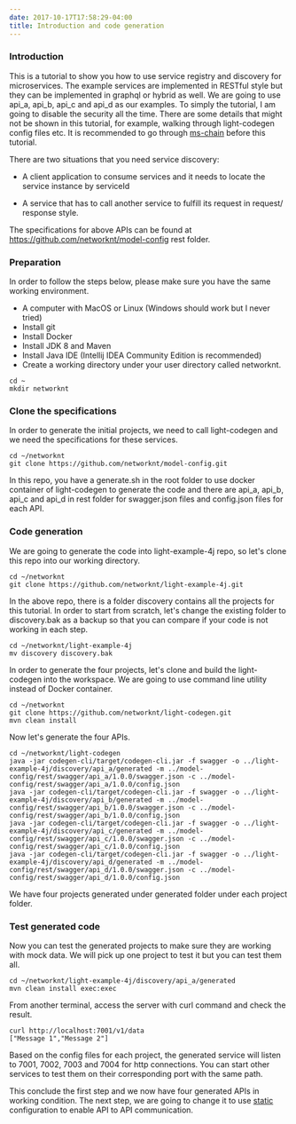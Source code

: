 ```yaml
---
date: 2017-10-17T17:58:29-04:00
title: Introduction and code generation
---
```


### Introduction

This is a tutorial to show you how to use service registry and discovery
for microservices. The example services are implemented in RESTful style but
they can be implemented in graphql or hybrid as well. We are going to use 
api_a, api_b, api_c and api_d as our examples. To simply the tutorial, I am 
going to disable the security all the time. There are some details that might
not be shown in this tutorial, for example, walking through light-codegen config
files etc. It is recommended to go through [ms-chain][] before this tutorial. 

There are two situations that you need service discovery: 

* A client application to consume services and it needs to locate the service
instance by serviceId

* A service that has to call another service to fulfill its request in request/
response style.  

The specifications for above APIs can be found at 
https://github.com/networknt/model-config rest folder.

### Preparation

In order to follow the steps below, please make sure you have the same 
working environment.

* A computer with MacOS or Linux (Windows should work but I never tried)
* Install git
* Install Docker
* Install JDK 8 and Maven
* Install Java IDE (Intellij IDEA Community Edition is recommended)
* Create a working directory under your user directory called networknt.

```
cd ~
mkdir networknt
```

### Clone the specifications

In order to generate the initial projects, we need to call light-codegen
and we need the specifications for these services.

```
cd ~/networknt
git clone https://github.com/networknt/model-config.git
```

In this repo, you have a generate.sh in the root folder to use docker
container of light-codegen to generate the code and there are api_a,
api_b, api_c and api_d in rest folder for swagger.json files and config.json
files for each API.

### Code generation

We are going to generate the code into light-example-4j repo, so let's
clone this repo into our working directory.

```
cd ~/networknt
git clone https://github.com/networknt/light-example-4j.git
```

In the above repo, there is a folder discovery contains all the projects
for this tutorial. In order to start from scratch, let's change the existing
folder to discovery.bak as a backup so that you can compare if your code is
not working in each step.

```
cd ~/networknt/light-example-4j
mv discovery discovery.bak
```

In order to generate the four projects, let's clone and build the light-codegen 
into the workspace. We are going to use command line utility instead of Docker container.

```
cd ~/networknt
git clone https://github.com/networknt/light-codegen.git
mvn clean install
```

Now let's generate the four APIs.

```
cd ~/networknt/light-codegen
java -jar codegen-cli/target/codegen-cli.jar -f swagger -o ../light-example-4j/discovery/api_a/generated -m ../model-config/rest/swagger/api_a/1.0.0/swagger.json -c ../model-config/rest/swagger/api_a/1.0.0/config.json
java -jar codegen-cli/target/codegen-cli.jar -f swagger -o ../light-example-4j/discovery/api_b/generated -m ../model-config/rest/swagger/api_b/1.0.0/swagger.json -c ../model-config/rest/swagger/api_b/1.0.0/config.json
java -jar codegen-cli/target/codegen-cli.jar -f swagger -o ../light-example-4j/discovery/api_c/generated -m ../model-config/rest/swagger/api_c/1.0.0/swagger.json -c ../model-config/rest/swagger/api_c/1.0.0/config.json
java -jar codegen-cli/target/codegen-cli.jar -f swagger -o ../light-example-4j/discovery/api_d/generated -m ../model-config/rest/swagger/api_d/1.0.0/swagger.json -c ../model-config/rest/swagger/api_d/1.0.0/config.json

```

We have four projects generated under generated folder under each project folder. 

### Test generated code

Now you can test the generated projects to make sure they are working with mock
data. We will pick up one project to test it but you can test them all.

```
cd ~/networknt/light-example-4j/discovery/api_a/generated
mvn clean install exec:exec
```

From another terminal, access the server with curl command and check the result.

```
curl http://localhost:7001/v1/data
["Message 1","Message 2"]
```

Based on the config files for each project, the generated service will listen to
7001, 7002, 7003 and 7004 for http connections. You can start other services to test
them on their corresponding port with the same path.

This conclude the first step and we now have four generated APIs in working condition.
The next step, we are going to change it to use [static][] configuration to enable API to
API communication.

[ms-chain]: /tutorial/rest/swagger/ms-chain/
[static]: /tutorial/common/discovery/static/
